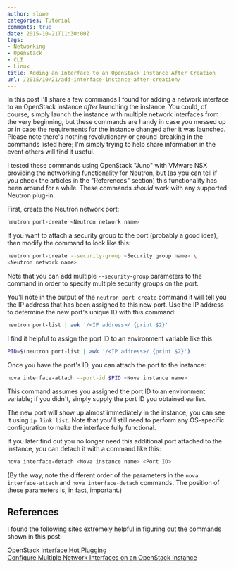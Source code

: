 ```yaml
---
author: slowe
categories: Tutorial
comments: true
date: 2015-10-21T11:30:00Z
tags:
- Networking
- OpenStack
- CLI
- Linux
title: Adding an Interface to an OpenStack Instance After Creation
url: /2015/10/21/add-interface-instance-after-creation/
---
```


In this post I'll share a few commands I found for adding a network interface to an OpenStack instance _after_ launching the instance. You could, of course, simply launch the instance with multiple network interfaces from the very beginning, but these commands are handy in case you messed up or in case the requirements for the instance changed after it was launched. Please note there's nothing revolutionary or ground-breaking in the commands listed here; I'm simply trying to help share information in the event others will find it useful.

I tested these commands using OpenStack "Juno" with VMware NSX providing the networking functionality for Neutron, but (as you can tell if you check the articles in the "References" section) this functionality has been around for a while. These commands _should_ work with any supported Neutron plug-in.

First, create the Neutron network port:

```bash
neutron port-create <Neutron network name>
```

If you want to attach a security group to the port (probably a good idea), then modify the command to look like this:

```bash
neutron port-create --security-group <Security group name> \
<Neutron network name>
```

Note that you can add multiple `--security-group` parameters to the command in order to specify multiple security groups on the port.

You'll note in the output of the `neutron port-create` command it will tell you the IP address that has been assigned to this new port. Use the IP address to determine the new port's unique ID with this command:

```bash
neutron port-list | awk '/<IP address>/ {print $2}'
```

I find it helpful to assign the port ID to an environment variable like this:

```bash
PID=$(neutron port-list | awk '/<IP address>/ {print $2}')
```

Once you have the port's ID, you can attach the port to the instance:

```bash
nova interface-attach --port-id $PID <Nova instance name>
```

This command assumes you assigned the port ID to an environment variable; if you didn't, simply supply the port ID you obtained earlier.

The new port will show up almost immediately in the instance; you can see it using `ip link list`. Note that you'll still need to perform any OS-specific configuration to make the interface fully functional.

If you later find out you no longer need this additional port attached to the instance, you can detach it with a command like this:

```bash
nova interface-detach <Nova instance name> <Port ID>
```

(By the way, note the different order of the parameters in the `nova interface-attach` and `nova interface-detach` commands. The position of these parameters is, in fact, important.)

## References

I found the following sites extremely helpful in figuring out the commands shown in this post:

[OpenStack Interface Hot Plugging][link-1]  
[Configure Multiple Network Interfaces on an OpenStack Instance][link-2]  

[link-1]: http://blog.aaronorosen.com/openstack-interface-hot-plugging/
[link-2]: http://thornelabs.net/2014/09/03/configure-multiple-network-interfaces-on-an-openstack-instance.html
